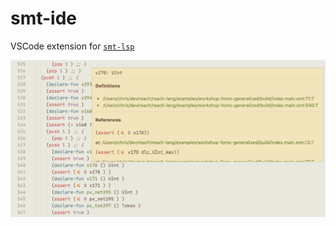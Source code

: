 # smt-ide

VSCode extension for [`smt-lsp`](https://github.com/chrisnevers/smt-lsp)

![VSCode extension](./assets/screenshot.png)
